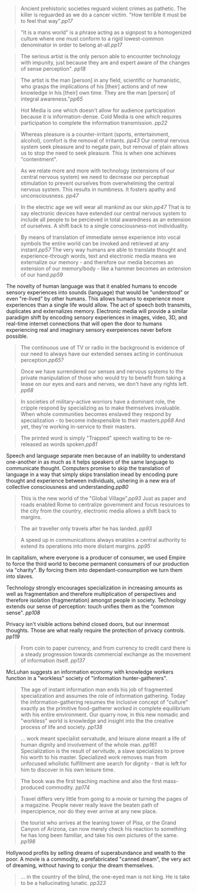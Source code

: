 > Ancient prehistoric societies reguard violent crimes as pathetic. The killer is reguarded as we do a cancer victim. "How terrible it must be to feel that way".<cite>pp17</cite>

> "It is a mans world" is a phrase acting as a signpost to a homogenized culture where one must conform to a rigid lowest-common denominator in order to belong at-all.<cite>pp17</cite>

> The serious artist is the only person able to encounter technology with impunity, just because they are and expert aware of the changes of sense perception". <cite>pp18</cite>

> The artist is the man [person] in any field, scientific or humanistic, who grasps the implications of his [their] actions and of new knowledge in his [their] own time. They are the man [person] of integral awareness."<cite>pp65</cite>

> Hot Media is one which doesn't allow for audience participation because it is information-dense. Cold Media is one which requires participation to complete the information transmission. <cite>pp22</cite>

> Whereas pleasure is a counter-irritant (sports, entertainment, alcohol), comfort is the removal of irritants. <cite>pp43</cite>
Our central nervous system seek pleasure and to negate pain, but removal of plain allows us to stop the need to seek pleasure. This is when one achieves "contentment".

> As we relate more and more with technology (extensions of our central nervous system) we need to decrease our perceptual stimulation to prevent ourselves from overwhelming the central nervous system. This results in numbness. It fosters apathy and unconsciousness. <cite>pp47</cite>

> In the electric age we will wear all mankind as our skin.<cite>pp47</cite>
That is to say electronic devices have extended our central nervous system to include all people to be percieved in total awaredness as an extension of ourselves. A shift back to a single consciousness-not individuality.

> By means of translation of immediate sense experience into vocal symbols the entire world can be invoked and retrieved at any instant.<cite>pp57</cite>
> The very way humans are able to translate thought and experience-through words, text and electronic media means we externalize our memory - and therefore our media becomes an extension of our memory/body - like a hammer becomes an extension of our hand.<cite>pp59</cite>

The novelty of human language was that it enabled humans to encode sensory experiences into sounds (language) that would be "understood" or even "re-lived" by other humans. This allows humans to experience more experiences than a single life would allow. The act of speech both transmits, duplicates and externalizes memory. Electronic media will provide a similar paradigm shift by encoding sensory experiences in images, video, 3D, and real-time internet connections that will open the door to humans experiencing real and imaginary sensory exerpeiences never before possible.

> The continuous use of TV or radio in the background is evidence of our need to always have our extended senses acting in continuous perception.<cite>pp65?</cite>

> Once we have surrendered our senses and nervous systems to the private manipulation of those who would try to benefit from taking a lease on our eyes and ears and nerves, we don't have any rights left. <cite>pp68</cite>

> In societies of military-active worriors have a dominant role, the cripple respond by specializing as to make themselves invaluable. When whole communities becomes enslaved they respond by specialization - to become indespensible to their masters.<cite>pp68</cite>
And yet, they're working in-service to their masters.

> The printed word is simply "Trapped" speech waiting to be re-released as words spoken.<cite>pp81</cite>

Speech and language separate men because of an inability to understand one-another in as much as it helps speakers of the same language to communicate thought. Computers promise to skip the translation of language in a way that simply skips translation inead by encoding pure thought and experience between individuals, ushering in a new era of collective consciousness and understanding.<cite>pp80</cite>

> This is the new world of the "Global Village".<cite>pp93</cite>
Just as paper and roads enabled Rome to centralize government and focus resources to the city from the country, electronic media allows a shift back to margins.

> The air traveller only travels after he has landed. <cite>pp93</cite>

> A speed up in communications always enables a central authority to extend its operations into more distant margins. <cite>pp95</cite>

In capitalism, where everyone is a producer of consumer, we used Empire to force the third world to become permanent consumers of our production via "charity". By forcing them into dependant-consumption we turn them into slaves.

Technology strongly encourages specialization in increasing amounts as well as fragmentation and therefore multiplication of perspectives and therefore isolation (fragmentation) amongst people in society. Technology extends our sense of perception: touch unifies them as the "common sense". <cite>pp108</cite>

Privacy isn't visible actions behind closed doors, but our innermost thoughts. Those are what really require the protection of privacy controls. <cite>pp119</cite>

> From coin to paper currency, and from currency to credit card there is a steady progression towards commercial exchange as the movement of information itself. <cite>pp137</cite>

McLuhan suggests an information economy with knowledge workers function in a "workless" society of "information hunter-gatherers".
> The age of instant information man ends his job of fragmented specialization and assumes the role of information gathering. Today the information-gathering resumes the inclusive concept of "culture" exactly as the primitive food-gatherer worked in complete equilibrium with his entire environment. Our quarry now, in this new nomadic and "workless" world is knowledge and insight into the the creative process of life and society. <cite>pp138</cite>

> ... work meant specialist servatude, and leisure alone meant a life of human dignity and involvement of the whole man. <cite>pp161</cite>
Specialization is the result of servitude, a slave specializes to prove his worth to his master. Specialized work removes man from unfocused wholistic fulfillment ane search for dignity - that is left for him to discover in his own leisure time.

> The book was the first teaching machine and also the first mass-produced commodity. <cite>pp174</cite>

> Travel differs very little from going to a movie or turning the pages of a magazine. People never really leave the beaten path of impercipience, nor do they ever arrive at any new place.

> the tourist who arrives at the leaning tower of Pisa, or the Grand Canyon of Arizona, can now merely check his reaction to something he has long been familiar, and take his own pictures of the same. <cite>pp198</cite>

Hollywood profits by selling dreams of superabundance and wealth to the poor. A movie is a commodity, a prefabricated "canned dream", the very act of dreaming, without having to conjur the dream themselves.

> ... in the country of the blind, the one-eyed man is not king. He is take to be a hallucinating lunatic. <cite>pp323</cite>


